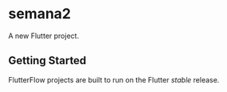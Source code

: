 # semana2

A new Flutter project.

## Getting Started

FlutterFlow projects are built to run on the Flutter _stable_ release.
